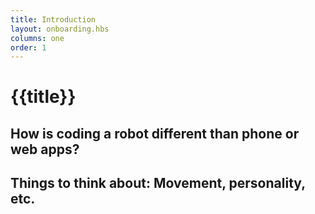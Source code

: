 ```yaml
---
title: Introduction
layout: onboarding.hbs
columns: one
order: 1
---
```


# {{title}}

## How is coding a robot different than phone or web apps?

## Things to think about: Movement, personality, etc.

